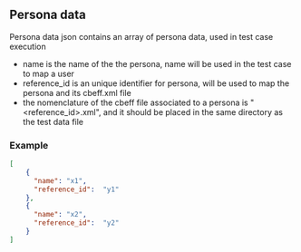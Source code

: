## Persona data

Persona data json contains an array of persona data, used in test case execution

* name is the name of the the persona, name will be used in the test case to map a user
* reference_id is an unique identifier for persona, will be used to map the persona and its cbeff.xml file
* the nomenclature of the cbeff file associated to a persona is "<reference_id>.xml", and it should be placed in the same directory as the test data file

### Example

```json
[
    {
      "name": "x1",
      "reference_id":  "y1"
    },
    {
      "name": "x2",
      "reference_id":  "y2"
    }
]
```
